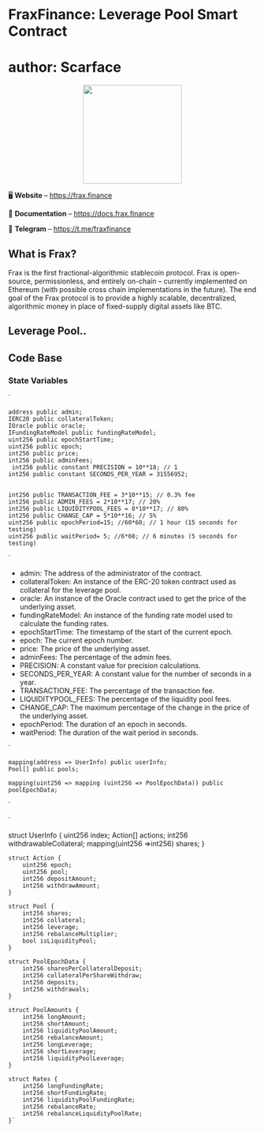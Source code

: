 # FraxFinance: Leverage Pool Smart Contract
# author: Scarface
<p align="center">
  <img width="200" height="200" src="https://i.ibb.co/9HHVcGV/frax-logo.png">
</p>

<p align="center">

🖥 **Website** – https://frax.finance

📖 **Documentation** – https://docs.frax.finance

📲 **Telegram** – https://t.me/fraxfinance
</p>

## What is Frax?
Frax is the first fractional-algorithmic stablecoin protocol. Frax is open-source, permissionless, and entirely on-chain – currently implemented on Ethereum (with possible cross chain implementations in the future). The end goal of the Frax protocol is to provide a highly scalable, decentralized, algorithmic money in place of fixed-supply digital assets like BTC.

## Leverage Pool..


## Code Base

### State Variables

`

    address public admin;
    IERC20 public collateralToken;
    IOracle public oracle;
    IFundingRateModel public fundingRateModel;
    uint256 public epochStartTime;
    uint256 public epoch;
    int256 public price;
    int256 public adminFees;
     int256 public constant PRECISION = 10**18; // 1
    int256 public constant SECONDS_PER_YEAR = 31556952;
    

    int256 public TRANSACTION_FEE = 3*10**15; // 0.3% fee
    int256 public ADMIN_FEES = 2*10**17; // 20%
    int256 public LIQUIDITYPOOL_FEES = 8*10**17; // 80%
    int256 public CHANGE_CAP = 5*10**16; // 5%
    uint256 public epochPeriod=15; //60*60; // 1 hour (15 seconds for testing)
    uint256 public waitPeriod= 5; //6*60; // 6 minutes (5 seconds for testing)
`
* admin: The address of the administrator of the contract.
* collateralToken: An instance of the ERC-20 token contract used as collateral for the leverage pool.
* oracle: An instance of the Oracle contract used to get the price of the underlying asset.
* fundingRateModel: An instance of the funding rate model used to calculate the funding rates.
* epochStartTime: The timestamp of the start of the current epoch.
* epoch: The current epoch number.
* price: The price of the underlying asset.
* adminFees: The percentage of the admin fees.
* PRECISION: A constant value for precision calculations.
* SECONDS_PER_YEAR: A constant value for the number of seconds in a year.
* TRANSACTION_FEE: The percentage of the transaction fee.
* LIQUIDITYPOOL_FEES: The percentage of the liquidity pool fees.
* CHANGE_CAP: The maximum percentage of the change in the price of the underlying asset.
* epochPeriod: The duration of an epoch in seconds.
* waitPeriod: The duration of the wait period in seconds.


`

    mapping(address => UserInfo) public userInfo;
    Pool[] public pools;
    
    mapping(uint256 => mapping (uint256 => PoolEpochData)) public poolEpochData;
`

`

struct UserInfo {
        uint256 index;
        Action[] actions;
        int256 withdrawableCollateral;
        mapping(uint256 =>int256) shares;
    }
    
    struct Action {
        uint256 epoch;
        uint256 pool;
        int256 depositAmount;
        int256 withdrawAmount;
    }
    
    struct Pool {
        int256 shares;
        int256 collateral;
        int256 leverage;
        int256 rebalanceMultiplier;
        bool isLiquidityPool;
    }
    
    struct PoolEpochData {
        int256 sharesPerCollateralDeposit;
        int256 collateralPerShareWithdraw;
        int256 deposits;
        int256 withdrawals;
    }

    struct PoolAmounts {
        int256 longAmount;
        int256 shortAmount;
        int256 liquidityPoolAmount;
        int256 rebalanceAmount;
        int256 longLeverage;
        int256 shortLeverage;
        int256 liquidityPoolLeverage;
    }
    
    struct Rates {
        int256 longFundingRate;
        int256 shortFundingRate;
        int256 liquidityPoolFundingRate;
        int256 rebalanceRate;
        int256 rebalanceLiquidityPoolRate;
    }`